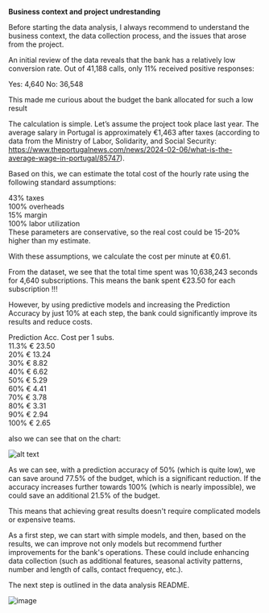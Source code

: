 **Business context and project undrestanding**

Before starting the data analysis, I always recommend to understand the business context, the data collection process, and the issues that arose from the project.

An initial review of the data reveals that the bank has a relatively low conversion rate. Out of 41,188 calls, only 11% received positive responses:

Yes: 4,640
No: 36,548

This made me curious about the budget the bank allocated for such a low result

The calculation is simple. Let’s assume the project took place last year. The average salary in Portugal is approximately €1,463 after taxes (according to data from the Ministry of Labor, Solidarity, and Social Security: https://www.theportugalnews.com/news/2024-02-06/what-is-the-average-wage-in-portugal/85747).

Based on this, we can estimate the total cost of the hourly rate using the following standard assumptions:

43% taxes  
100% overheads  
15% margin  
100% labor utilization  
These parameters are conservative, so the real cost could be 15-20% higher than my estimate.

With these assumptions, we calculate the cost per minute at €0.61.

From the dataset, we see that the total time spent was 10,638,243 seconds for 4,640 subscriptions. This means the bank spent €23.50 for each subscription !!!

However, by using predictive models and increasing the Prediction Accuracy by just 10% at each step, the bank could significantly improve its results and reduce costs. 

Prediction Acc.	Cost per 1 subs.  
11.3%	          € 23.50  
20%	            € 13.24  
30%	            € 8.82  
40%	            € 6.62  
50%	            € 5.29  
60%	            € 4.41  
70%	            € 3.78  
80%	            € 3.31  
90%	            € 2.94  
100%	          € 2.65  

also we can see that on the chart:

![alt text](image-1.png)

As we can see, with a prediction accuracy of 50% (which is quite low), we can save around 77.5% of the budget, which is a significant reduction. If the accuracy increases further towards 100% (which is nearly impossible), we could save an additional 21.5% of the budget.

This means that achieving great results doesn't require complicated models or expensive teams.

As a first step, we can start with simple models, and then, based on the results, we can improve not only models but recommend further improvements for the bank's operations. These could include enhancing data collection (such as additional features, seasonal activity patterns, number and length of calls, contact frequency, etc.).

The next step is outlined in the data analysis README.

![image](https://github.com/user-attachments/assets/f5f6f4f2-9192-4ffd-b997-fde6148ece67)
